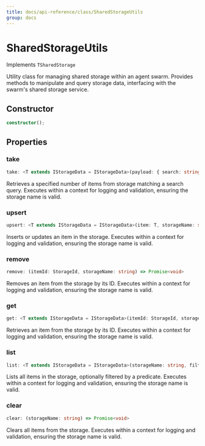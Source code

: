 ```yaml
---
title: docs/api-reference/class/SharedStorageUtils
group: docs
---
```


# SharedStorageUtils

Implements `TSharedStorage`

Utility class for managing shared storage within an agent swarm.
Provides methods to manipulate and query storage data, interfacing with the swarm's shared storage service.

## Constructor

```ts
constructor();
```

## Properties

### take

```ts
take: <T extends IStorageData = IStorageData>(payload: { search: string; total: number; storageName: string; score?: number; }) => Promise<T[]>
```

Retrieves a specified number of items from storage matching a search query.
Executes within a context for logging and validation, ensuring the storage name is valid.

### upsert

```ts
upsert: <T extends IStorageData = IStorageData>(item: T, storageName: string) => Promise<void>
```

Inserts or updates an item in the storage.
Executes within a context for logging and validation, ensuring the storage name is valid.

### remove

```ts
remove: (itemId: StorageId, storageName: string) => Promise<void>
```

Removes an item from the storage by its ID.
Executes within a context for logging and validation, ensuring the storage name is valid.

### get

```ts
get: <T extends IStorageData = IStorageData>(itemId: StorageId, storageName: string) => Promise<T>
```

Retrieves an item from the storage by its ID.
Executes within a context for logging and validation, ensuring the storage name is valid.

### list

```ts
list: <T extends IStorageData = IStorageData>(storageName: string, filter?: (item: T) => boolean) => Promise<T[]>
```

Lists all items in the storage, optionally filtered by a predicate.
Executes within a context for logging and validation, ensuring the storage name is valid.

### clear

```ts
clear: (storageName: string) => Promise<void>
```

Clears all items from the storage.
Executes within a context for logging and validation, ensuring the storage name is valid.
